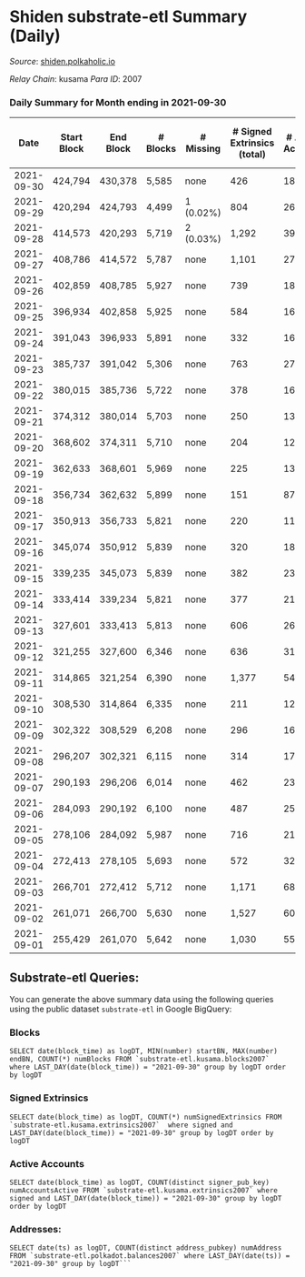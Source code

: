 # Shiden substrate-etl Summary (Daily)

_Source_: [shiden.polkaholic.io](https://shiden.polkaholic.io)

*Relay Chain*: kusama
*Para ID*: 2007



### Daily Summary for Month ending in 2021-09-30


| Date | Start Block | End Block | # Blocks | # Missing | # Signed Extrinsics (total) | # Active Accounts | # Addresses with Balances | # Events | # Transfers | # XCM Transfers In | # XCM Transfers Out |
| ---- | ----------- | --------- | -------- | --------- | --------------------------- | ----------------- | ------------------------- | -------- | ----------- | ------------------ | ------------------- |
| 2021-09-30 | 424,794 | 430,378 | 5,585 | none  | 426 | 181 | 21,211 | 53,640 | 8,764 ($847,733.59) |   |   |
| 2021-09-29 | 420,294 | 424,793 | 4,499 | 1 (0.02%) | 804 | 264 |  | 83,559 | 11,061 ($2,063,824.94) |   |   |
| 2021-09-28 | 414,573 | 420,293 | 5,719 | 2 (0.03%) | 1,292 | 395 |  | 87,100 | 14,451 ($5,461,182.40) |   |   |
| 2021-09-27 | 408,786 | 414,572 | 5,787 | none  | 1,101 | 273 |  | 76,347 | 14,411 ($7,426,017.77) |   |   |
| 2021-09-26 | 402,859 | 408,785 | 5,927 | none  | 739 | 189 |  | 47,132 | 10,251 ($8,130,360.00) |   |   |
| 2021-09-25 | 396,934 | 402,858 | 5,925 | none  | 584 | 163 |  | 19,873 | 6,508 ($1,154,217.94) |   |   |
| 2021-09-24 | 391,043 | 396,933 | 5,891 | none  | 332 | 164 |  | 18,659 | 6,195 ($855,703.96) |   |   |
| 2021-09-23 | 385,737 | 391,042 | 5,306 | none  | 763 | 270 |  | 18,964 | 6,123 ($2,474,090.14) |   |   |
| 2021-09-22 | 380,015 | 385,736 | 5,722 | none  | 378 | 166 |  | 18,252 | 6,022 ($2,146,846.85) |   |   |
| 2021-09-21 | 374,312 | 380,014 | 5,703 | none  | 250 | 131 |  | 17,748 | 5,884 ($567,493.61) |   |   |
| 2021-09-20 | 368,602 | 374,311 | 5,710 | none  | 204 | 127 |  | 17,617 | 5,859 ($2,008,370.45) |   |   |
| 2021-09-19 | 362,633 | 368,601 | 5,969 | none  | 225 | 132 |  | 18,470 | 6,116 ($631,218.55) |   |   |
| 2021-09-18 | 356,734 | 362,632 | 5,899 | none  | 151 | 87 |  | 18,065 | 5,998 ($508,186.76) |   |   |
| 2021-09-17 | 350,913 | 356,733 | 5,821 | none  | 220 | 118 |  | 17,988 | 5,966 ($5,675,612.00) |   |   |
| 2021-09-16 | 345,074 | 350,912 | 5,839 | none  | 320 | 188 |  | 18,278 | 6,087 ($2,432,103.59) |   |   |
| 2021-09-15 | 339,235 | 345,073 | 5,839 | none  | 382 | 234 |  | 18,477 | 6,124 ($2,204,039.70) |   |   |
| 2021-09-14 | 333,414 | 339,234 | 5,821 | none  | 377 | 213 |  | 16,773 | 5,583 ($3,073,736.26) |   |   |
| 2021-09-13 | 327,601 | 333,413 | 5,813 | none  | 606 | 267 |  | 18,030 | 6,048 ($7,625,466.71) |   |   |
| 2021-09-12 | 321,255 | 327,600 | 6,346 | none  | 636 | 311 |  | 19,511 | 6,535 ($4,434,729.56) |   |   |
| 2021-09-11 | 314,865 | 321,254 | 6,390 | none  | 1,377 | 543 |  | 22,282 | 7,576 ($19,103,236.97) |   |   |
| 2021-09-10 | 308,530 | 314,864 | 6,335 | none  | 211 | 125 |  | 18,704 | 6,221 ($1,054,022.52) |   |   |
| 2021-09-09 | 302,322 | 308,529 | 6,208 | none  | 296 | 169 |  | 16,844 | 5,602 ($931,385.69) |   |   |
| 2021-09-08 | 296,207 | 302,321 | 6,115 | none  | 314 | 171 |  | 18,335 | 6,117 ($2,963,813.17) |   |   |
| 2021-09-07 | 290,193 | 296,206 | 6,014 | none  | 462 | 231 |  | 18,258 | 6,096 ($3,822,839.90) |   |   |
| 2021-09-06 | 284,093 | 290,192 | 6,100 | none  | 487 | 253 |  | 18,688 | 6,230 ($192,697,667.33) |   |   |
| 2021-09-05 | 278,106 | 284,092 | 5,987 | none  | 716 | 219 |  | 19,534 | 6,622 ($3,599,555.28) |   |   |
| 2021-09-04 | 272,413 | 278,105 | 5,693 | none  | 572 | 324 |  | 16,853 | 5,635 ($2,102,431.52) |   |   |
| 2021-09-03 | 266,701 | 272,412 | 5,712 | none  | 1,171 | 686 |  | 18,317 | 6,111 ($6,086,113.80) |   |   |
| 2021-09-02 | 261,071 | 266,700 | 5,630 | none  | 1,527 | 608 |  | 17,534 | 5,895 ($21,133,821.06) |   |   |
| 2021-09-01 | 255,429 | 261,070 | 5,642 | none  | 1,030 | 558 |  | 17,239 | 5,728 ($3,284,995.53) |   |   |

## Substrate-etl Queries:
You can generate the above summary data using the following queries using the public dataset `substrate-etl` in Google BigQuery:


### Blocks
```
SELECT date(block_time) as logDT, MIN(number) startBN, MAX(number) endBN, COUNT(*) numBlocks FROM `substrate-etl.kusama.blocks2007`  where LAST_DAY(date(block_time)) = "2021-09-30" group by logDT order by logDT
```


### Signed Extrinsics
```
SELECT date(block_time) as logDT, COUNT(*) numSignedExtrinsics FROM `substrate-etl.kusama.extrinsics2007`  where signed and LAST_DAY(date(block_time)) = "2021-09-30" group by logDT order by logDT
```


### Active Accounts
```
SELECT date(block_time) as logDT, COUNT(distinct signer_pub_key) numAccountsActive FROM `substrate-etl.kusama.extrinsics2007` where signed and LAST_DAY(date(block_time)) = "2021-09-30" group by logDT order by logDT
```


### Addresses:
```
SELECT date(ts) as logDT, COUNT(distinct address_pubkey) numAddress FROM `substrate-etl.polkadot.balances2007` where LAST_DAY(date(ts)) = "2021-09-30" group by logDT```

